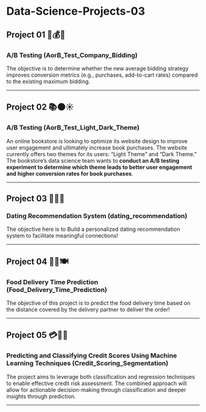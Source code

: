 # Data-Science-Projects-03
## Project 01 🔖💰💱
### A/B Testing (AorB_Test_Company_Bidding)
The objective is to determine whether the new average bidding strategy improves conversion metrics (e.g., purchases, add-to-cart rates) compared to the existing maximum bidding.

---
## Project 02 📚🌑☀️
### A/B Testing (AorB_Test_Light_Dark_Theme)  
An online bookstore is looking to optimize its website design to improve user engagement and ultimately increase book purchases. The website currently offers two themes for its users: “Light Theme” and “Dark Theme.”   
The bookstore’s data science team wants to **conduct an A/B testing experiment to determine which theme leads to better user engagement and higher conversion rates for book purchases**.  

---
## Project 03 💝💞💘
### Dating Recommendation System (dating_recommendation)
The objective here is to Build a personalized dating recommendation system to facilitate meaningful connections!

---
## Project 04 🍔🍝🍽️
### Food Delivery Time Prediction (Food_Delivery_Time_Prediction)
The objective of this project is to predict the food delivery time based on the distance covered by the delivery partner to deliver the order!  

---
## Project 05 💳💸🏦
### Predicting and Classifying Credit Scores Using Machine Learning Techniques (Credit_Scoring_Segmentation)
The project aims to leverage both classification and regression techniques to enable effective credit risk assessment. The combined approach will allow for actionable decision-making through classification and deeper insights through prediction.

---